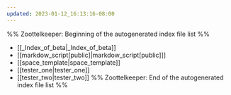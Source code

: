 ```yaml
---
updated: 2023-01-12_16:13:16-08:00
---
```

%% Zoottelkeeper: Beginning of the autogenerated index file list  %%
-  [[_Index_of_beta|_Index_of_beta]]
-  [[markdow_script[public]|markdow_script[public]]]
-  [[space_template|space_template]]
-  [[tester_one|tester_one]]
-  [[tester_two|tester_two]]
%% Zoottelkeeper: End of the autogenerated index file list  %%
